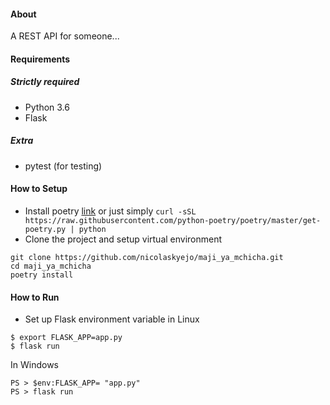#### About
A REST API for someone...

#### Requirements
##### Strictly required
* Python 3.6
* Flask

##### Extra
* pytest (for testing)

#### How to Setup
* Install poetry [link](https://python-poetry.org/docs/)
or just simply ``curl -sSL https://raw.githubusercontent.com/python-poetry/poetry/master/get-poetry.py | python``
* Clone the project and setup virtual environment
```
git clone https://github.com/nicolaskyejo/maji_ya_mchicha.git
cd maji_ya_mchicha
poetry install
```

#### How to Run
* Set up Flask environment variable
in Linux
```
$ export FLASK_APP=app.py
$ flask run
```
In Windows
```
PS > $env:FLASK_APP= "app.py"
PS > flask run
```